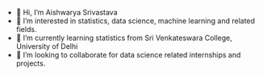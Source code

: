 - 👋 Hi, I’m Aishwarya Srivastava
- 👀 I’m interested in statistics, data science, machine learning and related fields.
- 🌱 I’m currently learning statistics from Sri Venkateswara College, University of Delhi
- 💞️ I’m looking to collaborate for data science related internships and projects.


<!---
Aishwarya2490/Aishwarya2490 is a ✨ special ✨ repository because its `README.md` (this file) appears on your GitHub profile.
You can click the Preview link to take a look at your changes.
--->
